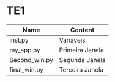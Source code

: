 # TE1


Name          | Content
--------------|---------------------
inst.py       | Variáveis
my_app.py     | Primeira Janela
Second_win.py | Segunda Janela
final_win.py  | Terceira Janela
